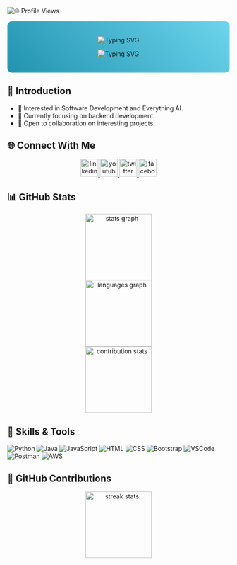 <!-- Profile Views Section -->
![🌐 Profile Views](https://komarev.com/ghpvc/?username=MawuliB&color=blue&style=flat)

<!-- Header Section with Gradient Background -->
<div style="background: linear-gradient(45deg, #2193b0, #6dd5ed); padding: 20px; border-radius: 10px; text-align: center;">

  <!-- Typing Animation for Header Text -->
  ![Typing SVG](https://readme-typing-svg.herokuapp.com?font=Fira+Code&size=28&pause=1000&color=FFFFFF&width=600&lines=👋+Hi,+I'm+Mawuli+Badassou)

  <!-- Typing Animation for Subheader Text -->
  ![Typing SVG](https://readme-typing-svg.herokuapp.com?font=Fira+Code&size=22&pause=1000&color=FFFFFF&width=600&lines=💻+Software+Engineer+|+💾+Backend+Developer)

</div>

<!-- Introduction Section -->
## 👋 Introduction
- 👀 Interested in Software Development and Everything AI.
- 🌱 Currently focusing on backend development.
- 💞 Open to collaboration on interesting projects.

<!-- Connect With Me Section -->
## 🌐 Connect With Me
<div align="center">
  <a href="https://www.linkedin.com/in/mawuli-badassou-8a3021225/" target="_blank">
    <img src="https://img.shields.io/static/v1?message=LinkedIn&logo=linkedin&label=&color=0077B5&logoColor=white&labelColor=&style=flat" height="40" alt="linkedin logo"  />
  </a>
  <a href="https://www.youtube.com/channel/UCwGpiKh74COolV1uATEfYlg" target="_blank">
    <img src="https://img.shields.io/static/v1?message=Youtube&logo=youtube&label=&color=FF0000&logoColor=white&labelColor=&style=flat" height="40" alt="youtube logo"  />
  </a>
  <a href="https://twitter.com/MawuliXbone" target="_blank">
    <img src="https://img.shields.io/static/v1?message=Twitter&logo=twitter&label=&color=1DA1F2&logoColor=white&labelColor=&style=flat" height="40" alt="twitter logo"  />
  </a>
  <a href="https://web.facebook.com/xbone.mawuli" target="_blank">
    <img src="https://img.shields.io/static/v1?message=Facebook&logo=facebook&label=&color=1877F2&logoColor=white&labelColor=&style=flat" height="40" alt="facebook logo"  />
  </a>
</div>

<!-- GitHub Stats Section -->
## 📊 GitHub Stats
<div align="center">
  <img src="https://github-readme-stats.vercel.app/api?username=MawuliB&hide_title=false&hide_rank=false&show_icons=true&include_all_commits=true&count_private=true&disable_animations=false&theme=dracula&locale=en&hide_border=false&order=1" height="150" alt="stats graph"  />
  <br>
  <img src="https://github-readme-stats.vercel.app/api/top-langs?username=MawuliB&locale=en&hide_title=false&layout=compact&card_width=320&langs_count=5&theme=dracula&hide_border=false&order=2" height="150" alt="languages graph"  />
  <br>
  <img src="https://github-contributor-stats.vercel.app/api?username=MawuliB&theme=dark" height="150" alt="contribution stats" />
</div>

<!-- Skills Section -->
## 🔧 Skills & Tools
![Python](https://img.shields.io/badge/-Python-3776AB?style=flat&logo=python&logoColor=white)
![Java](https://img.shields.io/badge/-Java-007396?style=flat&logo=java&logoColor=white)
![JavaScript](https://img.shields.io/badge/-JavaScript-F7DF1E?style=flat&logo=javascript&logoColor=black)
![HTML](https://img.shields.io/badge/-HTML-E34F26?style=flat&logo=html5&logoColor=white)
![CSS](https://img.shields.io/badge/-CSS-1572B6?style=flat&logo=css3&logoColor=white)
![Bootstrap](https://img.shields.io/badge/-Bootstrap-563D7C?style=flat&logo=bootstrap&logoColor=white)
![VSCode](https://img.shields.io/badge/-VSCode-007ACC?style=flat&logo=visual-studio-code&logoColor=white)
![Postman](https://img.shields.io/badge/-Postman-FF6C37?style=flat&logo=postman&logoColor=white)
![AWS](https://img.shields.io/badge/-AWS-232F3E?style=flat&logo=amazon-aws&logoColor=white)

<!-- GitHub Contributions Section -->
## 🚀 GitHub Contributions
<div align="center">
  <img src="https://github-readme-streak-stats.herokuapp.com/?user=MawuliB&theme=dark" height="150" alt="streak stats" />
</div>